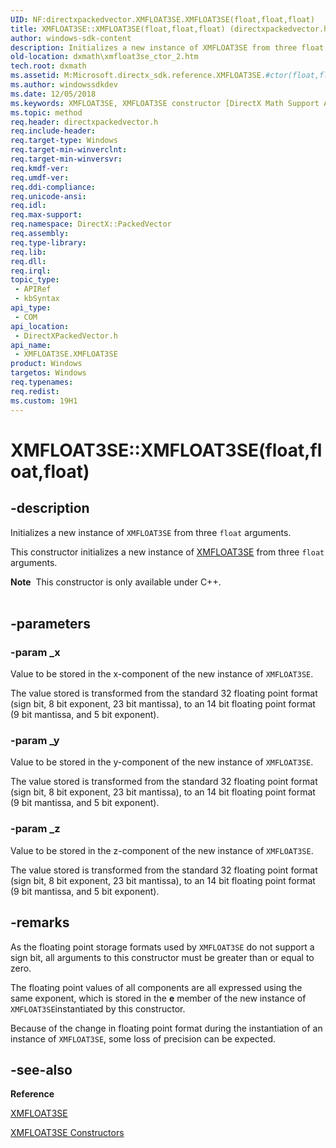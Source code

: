 ```yaml
---
UID: NF:directxpackedvector.XMFLOAT3SE.XMFLOAT3SE(float,float,float)
title: XMFLOAT3SE::XMFLOAT3SE(float,float,float) (directxpackedvector.h)
author: windows-sdk-content
description: Initializes a new instance of XMFLOAT3SE from three float arguments.
old-location: dxmath\xmfloat3se_ctor_2.htm
tech.root: dxmath
ms.assetid: M:Microsoft.directx_sdk.reference.XMFLOAT3SE.#ctor(float,float,float)
ms.author: windowssdkdev
ms.date: 12/05/2018
ms.keywords: XMFLOAT3SE, XMFLOAT3SE constructor [DirectX Math Support APIs], XMFLOAT3SE constructor [DirectX Math Support APIs],XMFLOAT3SE structure, XMFLOAT3SE structure [DirectX Math Support APIs],XMFLOAT3SE constructor, XMFLOAT3SE.XMFLOAT3SE, XMFLOAT3SE.XMFLOAT3SE(float,float,float), XMFLOAT3SE::XMFLOAT3SE, XMFLOAT3SE::XMFLOAT3SE(float,float,float), dxmath.xmfloat3se_ctor_2
ms.topic: method
req.header: directxpackedvector.h
req.include-header: 
req.target-type: Windows
req.target-min-winverclnt: 
req.target-min-winversvr: 
req.kmdf-ver: 
req.umdf-ver: 
req.ddi-compliance: 
req.unicode-ansi: 
req.idl: 
req.max-support: 
req.namespace: DirectX::PackedVector
req.assembly: 
req.type-library: 
req.lib: 
req.dll: 
req.irql: 
topic_type:
 - APIRef
 - kbSyntax
api_type:
 - COM
api_location:
 - DirectXPackedVector.h
api_name:
 - XMFLOAT3SE.XMFLOAT3SE
product: Windows
targetos: Windows
req.typenames: 
req.redist: 
ms.custom: 19H1
---
```


# XMFLOAT3SE::XMFLOAT3SE(float,float,float)


## -description


Initializes a new instance of <code>XMFLOAT3SE</code> from three <code>float</code> arguments.

This constructor initializes a new instance of <a href="https://msdn.microsoft.com/en-us/library/Ee419489(v=VS.85).aspx">XMFLOAT3SE</a> from three
  <code>float</code> arguments.
<div class="alert"><b>Note</b>  This constructor is only available under C++.</div><div> </div>

## -parameters




### -param _x

Value to be stored in the x-component of the new instance of <code>XMFLOAT3SE</code>.
	  

The value stored is transformed from the standard 32 floating point format (sign bit,
	      8 bit exponent, 23 bit mantissa), to an 14 bit floating point format (9 bit mantissa,
	      and 5 bit exponent).  
	  


### -param _y

Value to be stored in the y-component of the new instance of <code>XMFLOAT3SE</code>.
	  

The value stored is transformed from the standard 32 floating point format (sign bit,
	      8 bit exponent, 23 bit mantissa), to an 14 bit floating point format (9 bit mantissa,
	      and 5 bit exponent).  
	  


### -param _z

Value to be stored in the z-component of the new instance of <code>XMFLOAT3SE</code>.
	  

The value stored is transformed from the standard 32 floating point format (sign bit,
	      8 bit exponent, 23 bit mantissa), to an 14 bit floating point format (9 bit mantissa,
	      and 5 bit exponent).  
	  


## -remarks



As the floating point storage formats used by <code>XMFLOAT3SE</code> do not support a sign
	   bit, all arguments to this constructor must be greater than or equal to zero.
       

The floating point values of all components are all expressed using the same exponent,
	   which is stored in the <b>e</b> member of the new instance of <code>XMFLOAT3SE</code>instantiated by this constructor.
       

Because of the change in floating point format during the instantiation of an instance of
	   <code>XMFLOAT3SE</code>, some loss of precision can be expected.
       




## -see-also




<b>Reference</b>



<a href="https://msdn.microsoft.com/en-us/library/Ee419489(v=VS.85).aspx">XMFLOAT3SE</a>



<a href="https://msdn.microsoft.com/en-us/library/Ee415285(v=VS.85).aspx">XMFLOAT3SE Constructors</a>
 

 

